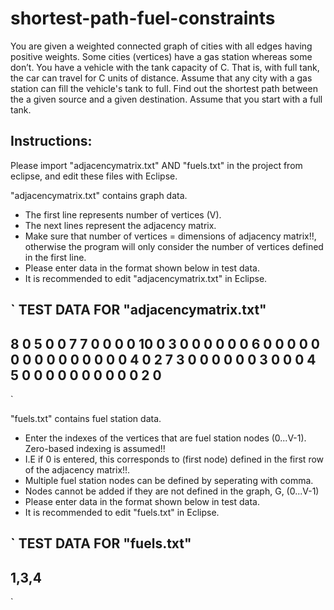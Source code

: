 # shortest-path-fuel-constraints
You are given a weighted connected graph of cities with all edges having positive weights. Some cities (vertices) have a gas station whereas some don’t. You have a vehicle with the tank capacity of C. That is, with full tank, the car can travel for C units of distance. Assume that any city with a gas station can fill the vehicle's tank to full. Find out the shortest path between the a given source and a given destination. Assume that you start with a full tank.

## Instructions: 
Please import "adjacencymatrix.txt" AND "fuels.txt" in the project from eclipse, and edit these files with Eclipse.

"adjacencymatrix.txt" contains graph data.
* The first line represents number of vertices (V).
* The next lines represent the adjacency matrix. 
* Make sure that number of vertices = dimensions of adjacency matrix!!, otherwise the program will only consider the number of vertices defined in the first line.
* Please enter data in the format shown below in test data.
* It is recommended to edit "adjacencymatrix.txt" in Eclipse.

`
TEST DATA FOR "adjacencymatrix.txt"
---------------------------------
8
0	5	0	0	7	7	0	0
0	0	10	0	3	0	0	0
0	0	0	6	0	0	0	0
0	0	0	0	0	0	0	0
0	0	0	4	0	2	7	3
0	0	0	0	0	0	3	0
0	0	4	5	0	0	0	0
0	0	0	0	0	0	2	0
---------------------------------
`

"fuels.txt" contains fuel station data.
* Enter the indexes of the vertices that are fuel station nodes (0...V-1). Zero-based indexing is assumed!!
* I.E if 0 is entered, this corresponds to (first node) defined in the first row of the adjacency matrix!!.
* Multiple fuel station nodes can be defined by seperating with comma.
* Nodes cannot be added if they are not defined in the graph, G, (0...V-1)
*  Please enter data in the format shown below in test data.
* It is recommended to edit "fuels.txt" in Eclipse.

`
TEST DATA FOR "fuels.txt"
---------------------------------
1,3,4
---------------------------------
`